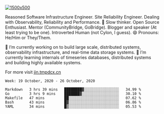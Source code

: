 [![1500x500](https://user-images.githubusercontent.com/536449/87228151-7d711200-c39f-11ea-9cd5-a511464c430f.jpeg "Jimmy")](https://github.com/jinjin123)

<!--
**kakkoyun/kakkoyun** is a ✨ _special_ ✨ repository because its `README.md` (this file) appears on your GitHub profile.

Here are some ideas to get you started:

- 🔭 I’m currently working on ...
- 🌱 I’m currently learning ...
- 👯 I’m looking to collaborate on ...
- 🤔 I’m looking for help with ...
- 💬 Ask me about ...
- 📫 How to reach me: ...
- 😄 Pronouns: ...
- ⚡ Fun fact: ...
 
<img src="https://github-readme-stats.vercel.app/api?username=jinjin123&show_icons=true&count_private=true&theme=gotham" alt="Stats" />
![kakkoyun's wakatime stats](https://github-readme-stats.vercel.app/api/wakatime?username=kemal&theme=gotham)

<img align="center" src="https://github-readme-stats.vercel.app/api?username=kakkoyun&show_icons=true&count_private=true&theme=gotham&layout=compact" />
<img align="center" src="https://github-readme-stats.vercel.app/api/wakatime?username=kemal&theme=gotham&layout=compact" />

-->


Reasoned Software Infrastructure Engineer. Site Reliability Engineer. Dealing with Observability, Reliability and Performance. 
🤔 Slow thinker. Open Source Enthusiast. Mentor (CommunityBridge, GoBridge). Blogger and speaker (At least trying to be one). 
Introverted Human (not Cylon, I guess). 😄 Pronouns: He/Him or They/Them.

🔭 I’m currently working on to build large scale, distributed systems, observability infrastructure, and real-time data storage systems.
🌱 I’m currently learning internals of timeseries databases, distributed systems and building highly available systems.

For more visit [jin.tmpdcx.cn](https://jin.tmpdcx.cn)

<!--START_SECTION:waka-->
```text
Week: 19 October, 2020 - 26 October, 2020

Markdown   3 hrs 39 mins   ████████▓░░░░░░░░░░░░░░░░   34.99 % 
Go         3 hrs 9 mins    ███████▓░░░░░░░░░░░░░░░░░   30.10 % 
Makefile   47 mins         ██░░░░░░░░░░░░░░░░░░░░░░░   07.62 % 
Bash       43 mins         █▓░░░░░░░░░░░░░░░░░░░░░░░   06.86 % 
YAML       34 mins         █▒░░░░░░░░░░░░░░░░░░░░░░░   05.53 % 
```
<!--END_SECTION:waka-->

